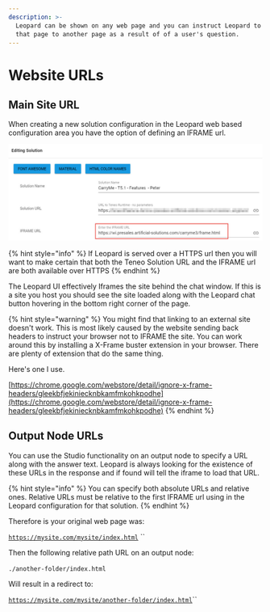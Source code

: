 ```yaml
---
description: >-
  Leopard can be shown on any web page and you can instruct Leopard to redirect
  that page to another page as a result of of a user's question.
---
```


# Website URLs

## Main Site URL

When creating a new solution configuration in the Leopard web based configuration area you have the option of defining an IFRAME url. 

![](../.gitbook/assets/iframe.jpg)

{% hint style="info" %}
If Leopard is served over a HTTPS url then you will want to make certain that both the Teneo Solution URL and the IFRAME url are both available over HTTPS 
{% endhint %}

The Leopard UI effectively Iframes the site behind the chat window.  If this is a site you host you should see the site loaded along with the Leopard chat button hovering in the bottom right corner of the page. 

{% hint style="warning" %}
You might find that linking to an external site doesn't work. This is most likely caused by the  website sending back headers to instruct your browser not to IFRAME the site.  You can work around this by installing a X-Frame buster extension in your browser. There are plenty of extension that do the same thing. 

Here's one I use.

[https://chrome.google.com/webstore/detail/ignore-x-frame-headers/gleekbfjekiniecknbkamfmkohkpodhe](https://chrome.google.com/webstore/detail/ignore-x-frame-headers/gleekbfjekiniecknbkamfmkohkpodhe)
{% endhint %}

## Output Node URLs

You can use the Studio functionality on an output node to specify a URL along with the answer text. Leopard is always looking for the existence of these URLs in the response and if found will tell the iframe to load that URL. 

{% hint style="info" %}
You can specify both absolute URLs and relative ones. Relative URLs must be relative to the first IFRAME url using in the Leopard configuration for that solution. 
{% endhint %}

Therefore is your original web page was: 

[`https://mysite.com/mysite/index.html`](https://mysite.com/mysite/index.html) ``

Then the following relative path URL on an output node: 

`./another-folder/index.html` 

Will result in a redirect to: 

[`https://mysite.com/mysite/another-folder/index.html`](https://mysite.com/mysite/another-folder/index.html)\`\`

